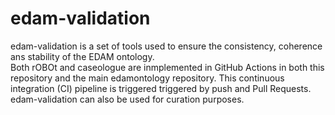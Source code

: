 # edam-validation

edam-validation is a set of tools used to ensure the consistency, coherence ans stability of the EDAM ontology. \
Both rOBOt and caseologue are inmplemented in GitHub Actions in both this repository and the main edamontology repository. This continuous integration (CI) pipeline is triggered triggered by push and Pull Requests.\
edam-validation can also be used for curation purposes.
